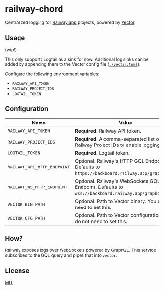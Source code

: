 # railway-chord

Centralized logging for [Railway.app](https://railway.app) projects, powered
by [Vector](https://vector.dev/).

## Usage

(wip!)

This only supports Logtail as a sink for now. Additional log sinks can be added
by appending them to the Vector config file ([`./vector.toml`](vector.toml)).

Configure the following environment variables:

* `RAILWAY_API_TOKEN`
* `RAILWAY_PROJECT_IDS`
* `LOGTAIL_TOKEN`

## Configuration

| Name | Value|
| ----------- | ----------- |
| `RAILWAY_API_TOKEN` | **Required**. Railway API token. |
| `RAILWAY_PROJECT_IDS` | **Required**. A comma-separated list of Railway Project IDs to enable logging for. |
| `LOGTAIL_TOKEN` | **Required**. Logtail token. |
| `RAILWAY_API_HTTP_ENDPOINT` | Optional. Railway's HTTP GQL Endpoint. Defaults to `https://backboard.railway.app/graphql/v2`. |
| `RAILWAY_WS_HTTP_ENDPOINT` | Optional. Railway's WebSockets GQL Endpoint. Defaults to `wss://backboard.railway.app/graphql/v2`. |
| `VECTOR_BIN_PATH` | Optional. Path to Vector binary. You do not need to set this. |
| `VECTOR_CFG_PATH` | Optional. Path to Vector configuration. You do not need to set this. |

## How?

Railway exposes logs over WebSockets powered by GraphQL. This service subscribes
to the GQL query and pipes that into `vector`.

## License

[MIT](LICENSE)
